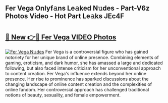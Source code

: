 ## Fer Vega Onlyf𝚊ns Le𝚊ked N𝚞des - Part-V6z Photos Video - Hot Part Le𝚊ks JEc4F

# <h2><a href="http://ac32864.deff.icu/?id=Fer+Vega">🔗 New 👉🔴 Fer Vega VIDEO Photos</a></h2>

[![Fer Vega N𝚞des](https://i.imgur.com/rIISA9y.gif)](http://ac32864.deff.icu/?id=Fer+Vega)
Fer Vega is a controversial figure who has gained notoriety for her unique brand of online presence. Combining elements of gaming, eroticism, and dark humor, she has amassed a large and dedicated following, but also faced intense criticism for her unconventional approach to content creation. Fer Vega's influence extends beyond her online presence. Her rise to prominence has sparked discussions about the changing landscape of online content creation and the complexities of online fandom. Her controversial approach has challenged traditional notions of beauty, sexuality, and female empowerment.

